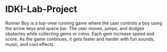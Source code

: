 # IDKI-Lab-Project
Runner Boy is a top-view running game where the user controls a boy using the arrow keys and space bar. The user moves, jumps, and dodges obstacles while collecting gems or coins. Each gem increase speed and score. As the game continues, it gets faster and harder with fun sounds, music, and cool effects.
